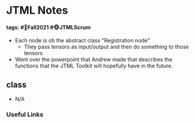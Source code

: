 # JTML Notes
#### tags: #🍂Fall2021 #🐵JTMLScrum 
- Each node is ob the abstract class "Registration node" 
	- They pass tensors as input/output and then do something to those tensors
- Went over the powerpoint that Andrew made that describes the functions that the JTML Toolkit will hopefully have in the future.

## class
- N/A

### Useful Links
